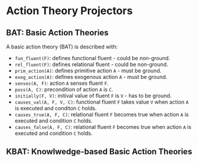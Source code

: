 # Action Theory Projectors


## BAT: Basic Action Theories

A basic action theory (BAT) is described with:

- `fun_fluent(F)`: defines functional fluent - could be non-ground.
- `rel_fluent(F)`: defines relational fluent - could be non-ground.
- `prim_action(A)`: defines primitive action `A` - must be ground.
- `exog_action(A)`: defines exogenous action `A` - must be ground.
- `senses(A, F)`: action `A` senses fluent `F`.
- `poss(A, C)`: precondition of action `A` is `C`.
- `initially(F, V)`: initival value of fluent `F` is `V` - has to be ground.
- `causes_val(A, F, V, C)`: functional fluent `F` takes value `V` when action `A` is executed and conditon `C` holds.
- `causes_true(A, F, C)`: relational fluent `F` becomes true when action `A` is executed and condition `C` holds.
- `causes_false(A, F, C)`: relational fluent `F` becomes true when action `A` is executed and condition `C` holds.


## KBAT: Knowlwedge-based Basic Action Theories